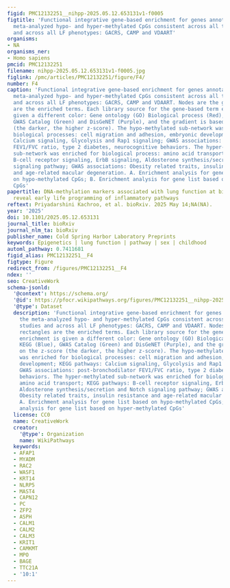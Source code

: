 ```yaml
---
figid: PMC12132251__nihpp-2025.05.12.653131v1-f0005
figtitle: 'Functional integrative gene-based enrichment for genes annotated to the
  meta-analyzed hypo- and hyper-methylated CpGs consistent across all three studies
  and across all LF phenotypes: GACRS, CAMP and VDAART'
organisms:
- NA
organisms_ner:
- Homo sapiens
pmcid: PMC12132251
filename: nihpp-2025.05.12.653131v1-f0005.jpg
figlink: /pmc/articles/PMC12132251/figure/F4/
number: F4
caption: 'Functional integrative gene-based enrichment for genes annotated to the
  meta-analyzed hypo- and hyper-methylated CpGs consistent across all three studies
  and across all LF phenotypes: GACRS, CAMP and VDAART. Nodes are the genes; rectangles
  are the enriched terms. Each library source for the gene-based term enrichment is
  given a different color: Gene ontology (GO) Biological process (Red), KEGG (Blue),
  GWAS Catalog (Green) and DisGeNET (Purple), and the gradient is based on the z-score
  (the darker, the higher z-score). The hypo-methylated sub-network was enriched for
  biological processes: cell migration and adhesion, embryonic development; KEGG pathways:
  Calcium signaling, Glycolysis and Rap1 signaling; GWAS associations: post-bronchodilator
  FEV1/FVC ratio, type 2 diabetes, neurocognitive behaviors. The hyper-methylated
  sub-network was enriched for biological process: amino acid transport; KEGG pathways:
  B-cell receptor signaling, ErbB signaling, Aldosterone synthesis/secretion and Notch
  signaling pathway; GWAS associations: Obesity related traits, insulin resistance
  and age-related macular degeneration. A. Enrichment analysis for gene list based
  on hypo-methylated CpGs; B. Enrichment analysis for gene list based on hyper-methylated
  CpGs'
papertitle: DNA-methylation markers associated with lung function at birth and childhood
  reveal early life programming of inflammatory pathways
reftext: Priyadarshini Kachroo, et al. bioRxiv. 2025 May 14;NA(NA).
year: '2025'
doi: 10.1101/2025.05.12.653131
journal_title: bioRxiv
journal_nlm_ta: bioRxiv
publisher_name: Cold Spring Harbor Laboratory Preprints
keywords: Epigenetics | lung function | pathway | sex | childhood
automl_pathway: 0.7411681
figid_alias: PMC12132251__F4
figtype: Figure
redirect_from: /figures/PMC12132251__F4
ndex: ''
seo: CreativeWork
schema-jsonld:
  '@context': https://schema.org/
  '@id': https://pfocr.wikipathways.org/figures/PMC12132251__nihpp-2025.05.12.653131v1-f0005.html
  '@type': Dataset
  description: 'Functional integrative gene-based enrichment for genes annotated to
    the meta-analyzed hypo- and hyper-methylated CpGs consistent across all three
    studies and across all LF phenotypes: GACRS, CAMP and VDAART. Nodes are the genes;
    rectangles are the enriched terms. Each library source for the gene-based term
    enrichment is given a different color: Gene ontology (GO) Biological process (Red),
    KEGG (Blue), GWAS Catalog (Green) and DisGeNET (Purple), and the gradient is based
    on the z-score (the darker, the higher z-score). The hypo-methylated sub-network
    was enriched for biological processes: cell migration and adhesion, embryonic
    development; KEGG pathways: Calcium signaling, Glycolysis and Rap1 signaling;
    GWAS associations: post-bronchodilator FEV1/FVC ratio, type 2 diabetes, neurocognitive
    behaviors. The hyper-methylated sub-network was enriched for biological process:
    amino acid transport; KEGG pathways: B-cell receptor signaling, ErbB signaling,
    Aldosterone synthesis/secretion and Notch signaling pathway; GWAS associations:
    Obesity related traits, insulin resistance and age-related macular degeneration.
    A. Enrichment analysis for gene list based on hypo-methylated CpGs; B. Enrichment
    analysis for gene list based on hyper-methylated CpGs'
  license: CC0
  name: CreativeWork
  creator:
    '@type': Organization
    name: WikiPathways
  keywords:
  - AFAP1
  - MYADM
  - RAC2
  - WASF1
  - KRT14
  - NLRP5
  - MAST4
  - CAPN12
  - PC
  - ZFP2
  - ASPH
  - CALM1
  - CALM2
  - CALM3
  - KRIT1
  - CAMKMT
  - MPO
  - BAGE
  - TTC21A
  - '10:1'
---
```

